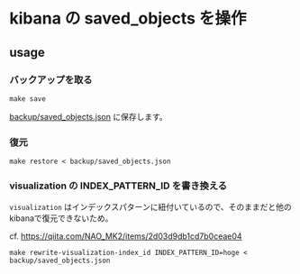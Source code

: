 # kibana の saved_objects を操作

## usage

### バックアップを取る

```
make save
```

[backup/saved_objects.json](./backup/saved_objects.json) に保存します。

### 復元

```
make restore < backup/saved_objects.json
```

### visualization の INDEX_PATTERN_ID を書き換える

`visualization` はインデックスパターンに紐付いているので、そのままだと他のkibanaで復元できないため。

cf. https://qiita.com/NAO_MK2/items/2d03d9db1cd7b0ceae04

```
make rewrite-visualization-index_id INDEX_PATTERN_ID=hoge < backup/saved_objects.json
```
